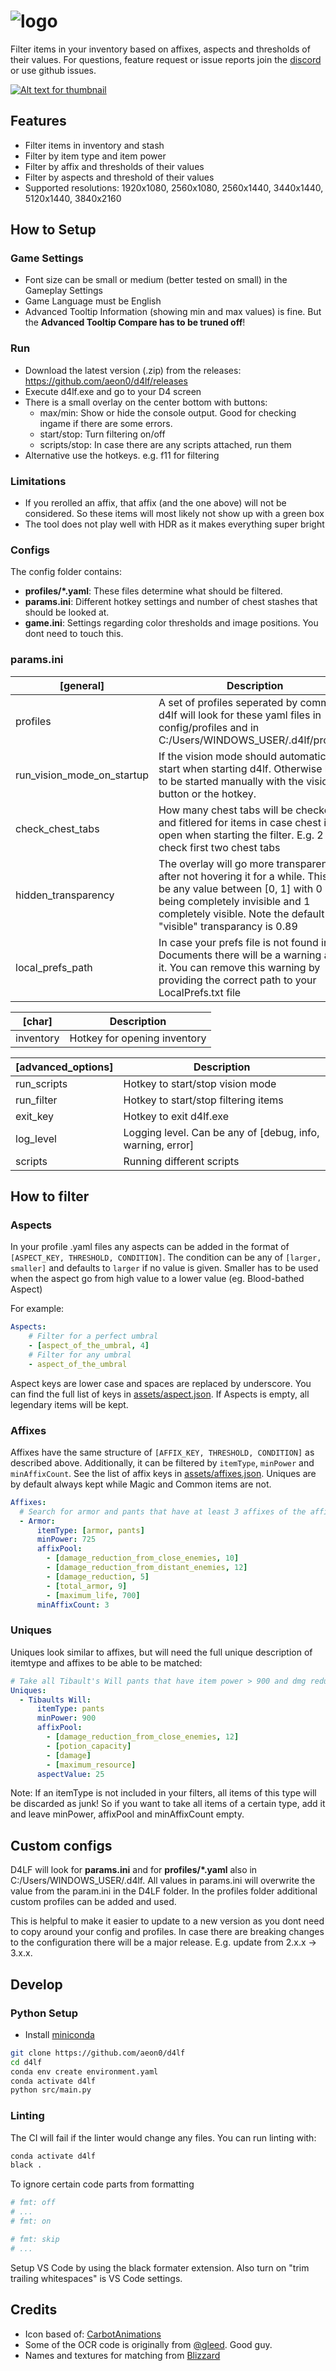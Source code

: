 # ![logo](assets/logo.png)

Filter items in your inventory based on affixes, aspects and thresholds of their values. For questions, feature request or issue reports join the [discord](https://discord.gg/4rG6yD3dnD) or use github issues.

[![Alt text for thumbnail](assets/thumbnail.jpg)](https://streamable.com/m8obnu)

## Features
- Filter items in inventory and stash
- Filter by item type and item power
- Filter by affix and thresholds of their values
- Filter by aspects and threshold of their values
- Supported resolutions: 1920x1080, 2560x1080, 2560x1440, 3440x1440, 5120x1440, 3840x2160

## How to Setup

### Game Settings
- Font size can be small or medium (better tested on small) in the Gameplay Settings
- Game Language must be English
- Advanced Tooltip Information (showing min and max values) is fine. But the __Advanced Tooltip Compare has to be truned off__!

### Run
- Download the latest version (.zip) from the releases: https://github.com/aeon0/d4lf/releases
- Execute d4lf.exe and go to your D4 screen
- There is a small overlay on the center bottom with buttons:
  - max/min: Show or hide the console output. Good for checking ingame if there are some errors.
  - start/stop: Turn filtering on/off
  - scripts/stop: In case there are any scripts attached, run them
- Alternative use the hotkeys. e.g. f11 for filtering


### Limitations
- If you rerolled an affix, that affix (and the one above) will not be considered. So these items will most likely not show up with a green box
- The tool does not play well with HDR as it makes everything super bright

### Configs
The config folder contains:
- __profiles/*.yaml__: These files determine what should be filtered.
- __params.ini__: Different hotkey settings and number of chest stashes that should be looked at.
- __game.ini__: Settings regarding color thresholds and image positions. You dont need to touch this.

### params.ini
| [general] | Description |
| ----------------------- | --------------------------------------|
| profiles | A set of profiles seperated by comma. d4lf will look for these yaml files in config/profiles and in C:/Users/WINDOWS_USER/.d4lf/profiles. |
| run_vision_mode_on_startup | If the vision mode should automatically start when starting d4lf. Otherwise has to be started manually with the vision button or the hotkey. |
| check_chest_tabs | How many chest tabs will be checked and fitlered for items in case chest is open when starting the filter. E.g. 2 will check first two chest tabs |
| hidden_transparency | The overlay will go more transparent after not hovering it for a while. This can be any value between [0, 1] with 0 being completely invisible and 1 completely visible. Note the default "visible" transparancy is 0.89 |
| local_prefs_path | In case your prefs file is not found in the Documents there will be a warning about it. You can remove this warning by providing the correct path to your LocalPrefs.txt file |

| [char] | Description |
| ----------------------- | --------------------------------------|
| inventory | Hotkey for opening inventory |

| [advanced_options] | Description |
| ----------------------- | --------------------------------------|
| run_scripts | Hotkey to start/stop vision mode |
| run_filter | Hotkey to start/stop filtering items |
| exit_key | Hotkey to exit d4lf.exe |
| log_level | Logging level. Can be any of [debug, info, warning, error] |
| scripts | Running different scripts |

## How to filter
### Aspects
In your profile .yaml files any aspects can be added in the format of `[ASPECT_KEY, THRESHOLD, CONDITION]`. The condition can be any of `[larger, smaller]` and defaults to `larger` if no value is given. Smaller has to be used when the aspect go from high value to a lower value (eg. ‍Blood-bathed Aspect)

For example:
```yaml
Aspects:
    # Filter for a perfect umbral
    - [aspect_of_the_umbral, 4]
    # Filter for any umbral
    - aspect_of_the_umbral
```
Aspect keys are lower case and spaces are replaced by underscore. You can find the full list of keys in [assets/aspect.json](assets/aspects.json). If Aspects is empty, all legendary items will be kept.

### Affixes
Affixes have the same structure of `[AFFIX_KEY, THRESHOLD, CONDITION]` as described above. Additionally, it can be filtered by `itemType`, `minPower` and `minAffixCount`. See the list of affix keys in [assets/affixes.json](assets/affixes.json). Uniques are by default always kept while Magic and Common items are not.

```yaml
Affixes:
  # Search for armor and pants that have at least 3 affixes of the affixPool
  - Armor:
      itemType: [armor, pants]
      minPower: 725
      affixPool:
        - [damage_reduction_from_close_enemies, 10]
        - [damage_reduction_from_distant_enemies, 12]
        - [damage_reduction, 5]
        - [total_armor, 9]
        - [maximum_life, 700]
      minAffixCount: 3
```

### Uniques
Uniques look similar to affixes, but will need the full unique description of itemtype and affixes to be able to be matched:

```yaml
# Take all Tibault's Will pants that have item power > 900 and dmg reduction from close > 12 as well as aspect value > 25. Note that the other affixes still must be specified to be able to match the unique item to the config!
Uniques:
  - Tibaults Will:
      itemType: pants
      minPower: 900
      affixPool:
        - [damage_reduction_from_close_enemies, 12]
        - [potion_capacity]
        - [damage]
        - [maximum_resource]
      aspectValue: 25
```

Note: If an itemType is not included in your filters, all items of this type will be discarded as junk! So if you want to take all items of a certain type, add it and leave minPower, affixPool and minAffixCount empty.

## Custom configs
D4LF will look for __params.ini__ and for __profiles/*.yaml__ also in C:/Users/WINDOWS_USER/.d4lf. All values in params.ini will overwrite the value from the param.ini in the D4LF folder. In the profiles folder additional custom profiles can be added and used.

This is helpful to make it easier to update to a new version as you dont need to copy around your config and profiles. In case there are breaking changes to the configuration there will be a major release. E.g. update from 2.x.x -> 3.x.x.

## Develop

### Python Setup
- Install [miniconda](https://docs.conda.io/projects/miniconda/en/latest/)
```bash
git clone https://github.com/aeon0/d4lf
cd d4lf
conda env create environment.yaml
conda activate d4lf
python src/main.py
```

### Linting
The CI will fail if the linter would change any files. You can run linting with:
```bash
conda activate d4lf
black .
```
To ignore certain code parts from formatting
```python
# fmt: off
# ...
# fmt: on

# fmt: skip
# ...
```
Setup VS Code by using the black formater extension. Also turn on "trim trailing whitespaces" is VS Code settings.

## Credits
- Icon based of: [CarbotAnimations](https://www.youtube.com/carbotanimations/about)
- Some of the OCR code is originally from [@gleed](https://github.com/aliig). Good guy.
- Names and textures for matching from [Blizzard](https://www.blizzard.com)
